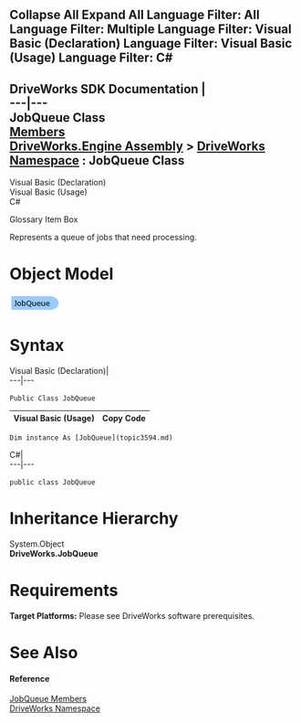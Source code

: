 Collapse All Expand All Language Filter: All  Language Filter: Multiple  Language Filter: Visual Basic (Declaration) Language Filter: Visual Basic (Usage) Language Filter: C#  
---  
DriveWorks SDK Documentation  |   
---|---  
JobQueue Class   
[Members](topic3595.md)   
[DriveWorks.Engine Assembly](topic2156.md) > [DriveWorks Namespace](topic2159.md) : JobQueue Class  
---  
  
Visual Basic (Declaration)    
Visual Basic (Usage)    
C# 

Glossary Item Box

Represents a queue of jobs that need processing. 

# Object Model

![](dotnetdiagramimages/image160.png)

# Syntax

Visual Basic (Declaration)|   
---|---  
      
    
    Public Class JobQueue   
  
Visual Basic (Usage)| Copy Code  
---|---  
      
    
    Dim instance As [JobQueue](topic3594.md)  
  
C#|   
---|---  
      
    
    public class JobQueue   
  
# Inheritance Hierarchy

System.Object  
**DriveWorks.JobQueue**  


# Requirements

**Target Platforms:** Please see DriveWorks software prerequisites.

# See Also

#### Reference

[JobQueue Members](topic3595.md)   
[DriveWorks Namespace](topic2159.md)


